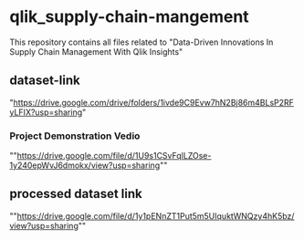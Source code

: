 # qlik_supply-chain-mangement
This repository contains all files related to "Data-Driven Innovations In Supply Chain Management With Qlik Insights"
## dataset-link 
"https://drive.google.com/drive/folders/1ivde9C9Evw7hN2Bj86m4BLsP2RFyLFIX?usp=sharing"
### Project Demonstration Vedio
""https://drive.google.com/file/d/1U9s1CSvFqlLZOse-1y240epWvJ6dmokx/view?usp=sharing""
## processed dataset link
""https://drive.google.com/file/d/1y1pENnZT1Put5m5UIquktWNQzy4hK5bz/view?usp=sharing""


